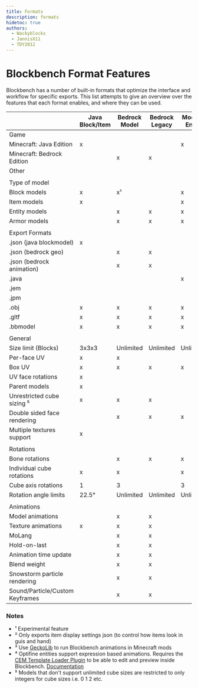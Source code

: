 ```yaml
---
title: Formats
description: formats
hidetoc: true
authors:
  - Wackyblocks
  - JannisX11
  - TDY2012
---
```


# Blockbench Format Features

Blockbench has a number of built-in formats that optimize the interface and workflow for specific exports.
This list attempts to give an overview over the features that each format enables, and where they can be used.

| |Java Block/Item|Bedrock Model|Bedrock Legacy|Modded Entity|OptiFine Entity|OptiFine Part|Generic Model|GeckoLib Model
|---|---|---|---|---|---|---|---|---
|Game|
Minecraft: Java Edition|x| | |x|x|x| |x³
Minecraft: Bedrock Edition| |x|x| | | | |
Other| | | | | | |x|
| | | | | | | |
Type of model| | | | | | | |
Block models|x|x¹| |x| | | |x²
Item models|x| | |x| | | |x
Entity models| |x|x|x|x| | |x
Armor models| |x|x|x| | | |x
| | | | | | | |
Export Formats| | | | | | | |
.json (java blockmodel)|x| | | | | | |x
.json (bedrock geo)| |x|x| | | | |x
.json (bedrock animation)| |x|x| | | |x|x
.java| | | |x| | | |
.jem| | | | |x| | |
.jpm| | | | | |x| |
.obj|x|x|x|x|x|x|x|x
.gltf|x|x|x|x|x|x|x|x
.bbmodel|x|x|x|x|x|x|x|x
| | | | | | | |
General| | | | | | | |
Size limit (Blocks)|3x3x3|Unlimited|Unlimited|Unlimited|Unlimited|Unlimited|Unlimited|Unlimited
Per-face UV|x|x| | |x|x|x|x
Box UV|x|x|x|x|x|x|x|x
UV face rotations|x| | | | | |x|
Parent models|x| | | | | | |
Unrestricted cube sizing ⁵|x|x|x| | |x|x|x
Double sided face rendering| |x|x|x|x|x|x|x
Multiple textures support|x| | | | | |x|
| | | | | | | |
Rotations| | | | | | | |
Bone rotations| |x|x|x|x|x|x|x
Individual cube rotations|x|x| |x| |x|x|x
Cube axis rotations|1|3| |3| |3|3|3
Rotation angle limits|22.5°|Unlimited|Unlimited|Unlimited|Unlimited|Unlimited|Unlimited|Unlimited
| | | | | | | |
Animations| | | | | | | |
Model animations| |x|x| |x⁴| |x|x
Texture animations|x|x|x| | | | |
MoLang| |x|x| | | |x|x
Hold-on-last| |x|x| | | |x|
Animation time update| |x|x| | | |x|
Blend weight| |x|x| | | |x|
Snowstorm particle rendering| |x|x| | | | |x
Sound/Particle/Custom Keyframes| |x|x| | | |x|x

### Notes
- ¹ Experimental feature
- ² Only exports item display settings json (to control how items look in guis and hand)
- ³ Use [GeckoLib](https://github.com/bernie-g/geckolib/wiki) to run Blockbench animations in Minecraft mods
- ⁴ Optifine entities support expression based animations. Requires the [CEM Template Loader Plugin](https://www.blockbench.net/plugins/cem_template_loader) to be able to edit and preview inside Blockbench. [Documentation](https://www.wynem.com/?cem_animation_doc)
- ⁵ Models that don't support unlimited cube sizes are restricted to only integers for cube sizes i.e. 0 1 2 etc.


</template>
